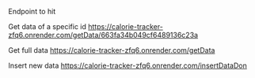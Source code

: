 Endpoint to hit

Get data of a specific id
https://calorie-tracker-zfq6.onrender.com/getData/663fa34b049cf6489136c23a

Get full data 
https://calorie-tracker-zfq6.onrender.com/getData

Insert new data
https://calorie-tracker-zfq6.onrender.com/insertDataDon